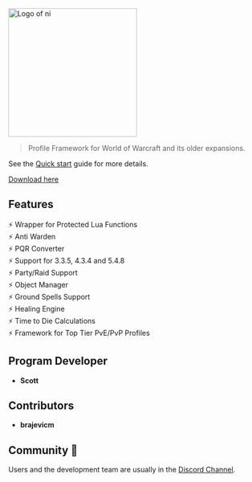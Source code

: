 <img src="/_media/logo.png" alt="Logo of ni" width="256"/>

> Profile Framework for World of Warcraft and its older expansions.

See the [Quick start](/getting-started/quickstart.md) guide for more details.

[Download here](https://github.com/scizzydo/ni/releases)

## Features

⚡️ Wrapper for Protected Lua Functions<br>
⚡️ Anti Warden<br>
⚡️ PQR Converter<br>
⚡️ Support for 3.3.5, 4.3.4 and 5.4.8<br>
⚡️ Party/Raid Support<br>
⚡️ Object Manager<br>
⚡️ Ground Spells Support<br>
⚡️ Healing Engine<br>
⚡️ Time to Die Calculations<br>
⚡️ Framework for Top Tier PvE/PvP Profiles<br>

## Program Developer

- **Scott**

## Contributors

- **brajevicm**

## Community 👋

Users and the development team are usually in the [Discord Channel](https://discord.gg/BbSE5qw).
